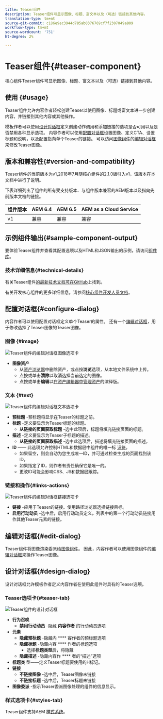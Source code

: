 ```yaml
---
title: Teaser组件
description: Teaser组件可显示图像、标题、富文本以及（可选）链接到其他内容。
translation-type: tm+mt
source-git-commit: c186e9ec3944d785ab0376769cf7f2307049a809
workflow-type: tm+mt
source-wordcount: '751'
ht-degree: 2%

---
```



# Teaser组件{#teaser-component}

核心组件Teaser组件可显示图像、标题、富文本以及（可选）链接到其他内容。

## 使用 {#usage}

Teaser组件允许内容作者轻松创建Teaser以使用图像、标题或富文本进一步创建内容，并链接到其他内容或其他操作。

模板作者可以使用[设计对话框](#design-dialog)定义创建动作调用和添加链接的选项是否可用以及是否禁用各种显示选项。 内容作者可以使用[配置对话框](#configure-dialog)设置图像、定义CTA、设置标题和说明，以及配置指向单个Teaser的链接。 可以访问[图像组件](image.md)的[编辑对话框](image.md#edit-dialog)来修改Teaser图像。

## 版本和兼容性{#version-and-compatibility}

Teaser组件的当前版本为v1,2018年7月随核心组件的2.1.0版引入v1，该版本在本文档中进行了说明。

下表详细列出了组件的所有受支持版本、与组件版本兼容的AEM版本以及指向先前版本文档的链接。

| 组件版本 | AEM 6.4 | AEM 6.5 | AEM as a Cloud Service |
|---|---|---|---|
| v1 | 兼容 | 兼容 | 兼容 |

## 示例组件输出{#sample-component-output}

要体验Teaser组件并查看其配置选项以及HTML和JSON输出的示例，请访问[组件库](https://adobe.com/go/aem_cmp_library_teaser)。

### 技术详细信息{#technical-details}

有关Teaser组件[的最新技术文档可在GitHub](https://adobe.com/go/aem_cmp_tech_teaser_v1)上找到。

有关开发核心组件的更多详细信息，请参阅[核心组件开发人员文档](/help/developing/overview.md)。

## 配置对话框{#configure-dialog}

内容作者可以使用配置对话框定义单个Teaser的属性。 还有一个[编辑对话框](#edit-dialog)，用于修改选择了Teaser图像的Teaser图像。

### 图像 {#image}

![Teaser组件的编辑对话框图像选项卡](/help/assets/teaser-edit-image.png)

* **图像资产**
   * 从[资产浏览器](https://docs.adobe.com/content/help/en/experience-manager-cloud-service/sites/authoring/fundamentals/environment-tools.html)中删除资产，或点按&#x200B;**浏览**&#x200B;选项，从本地文件系统中上传。
   * 点按或单击&#x200B;**清除**&#x200B;以取消选择当前选定的图像。
   * 点按或单击&#x200B;**编辑**&#x200B;以[在资产编辑器中管理资产](https://docs.adobe.com/content/help/en/experience-manager-cloud-service/assets/manage/manage-digital-assets.html)的演绎版。

### 文本 {#text}

![Teaser组件的编辑对话框文本选项卡](/help/assets/teaser-edit-text.png)

* **预标题** -预标题将显示在Teaser的标题之前。
* **标题** -定义要显示为Teaser标题的标题。
   * **从链接的页面获取标题** -选中此项后，标题将填充链接页面的标题。
* **描述** -定义要显示为Teaser子标题的描述。
   * **从链接的页面获取描述** -选中此选项后，描述将填充链接页面的描述。
* **ID**  —— 此选项允许控制HTML和数据层中组件的唯一标 [识符](/help/developing/data-layer/overview.md)。
   * 如果留空，则会自动为您生成唯一ID，并可通过检查生成的页面找到该ID。
   * 如果指定了ID，则作者有责任确保它是唯一的。
   * 更改ID可能会影响CSS、JS和数据层跟踪。

### 链接和操作{#links-actions}

![Teaser组件的编辑对话框链接选项卡](/help/assets/teaser-edit-link.png)

* **链接** -应用于Teaser的链接。使用路径浏览器选择链接目标。
* **启用行动动员** -选中后，启用行动动员定义。列表中的第一个行动动员链接用作其他Teaser元素的链接。

## 编辑对话框{#edit-dialog}

Teaser组件将图像渲染委派给[图像组件](image.md)。 因此，内容作者可以使用图像组件的[编辑对话框](image.md#edit-dialog)来操作Teaser图像。

## 设计对话框{#design-dialog}

设计对话框允许模板作者定义内容作者在使用此组件时具有的Teaser选项。

### Teaser选项卡{#teaser-tab}

![Teaser组件的设计对话框](/help/assets/teaser-design.png)

* **行为召唤**
   * **禁用行动动员** -隐藏 **内容作者** 的行动动员选项
* **元素**
   * **隐藏预标题** -隐藏内 **** 容作者的预标题选项
   * **隐藏标题** -隐藏内容 **** 作者的标题选项
      * 选择&#x200B;**标题类型**&#x200B;后，将隐藏
   * **隐藏描述** -隐藏内容作 **** 者的“描述”选项
* **标题类** 型——定义Teaser标题要使用的H标记。
* **链接**
   * **不链接图像** -选中后，Teaser图像未链接
   * **不链接标题** -选中后，Teaser标题未链接
* **图像委派** -指示Teaser委派图像处理的组件的信息显示。

### 样式选项卡{#styles-tab}

Teaser组件支持AEM [样式系统](/help/get-started/authoring.md#component-styling)。
